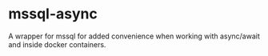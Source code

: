 # mssql-async
A wrapper for mssql for added convenience when working with async/await and inside docker containers.
